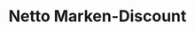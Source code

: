 ---
title: "Netto Marken-Discount"
url: /essen/netto-marken-discount-hesslerstrasse/
shop: Supermarkt
---
